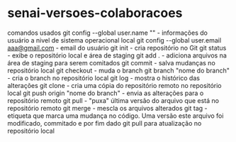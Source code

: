 # senai-versoes-colaboracoes
comandos usados
git config --global user.name "" - informações do usuário a nivel de sistema operacional local
git config --global user.email aaa@gmail.com - email do usuário
git init - cria repositório no Git
git status - exibe o repositório local e área de staging
git add . - adiciona arquivos na área de staging para serem comitados
git commit - salva mudanças no repositório local
git checkout - muda o branch
git branch "nome do branch" - cria o branch no repositório local
git log - mostra o histórico das alterações
git clone - cria uma cópia do repositório remoto no repositório local
git push origin "nome do branch" - envia as alterações para o repositório remoto
git pull - "puxa" última versão do arquivo que está no repositório remoto
git merge - mescla os arquivos alterados
git tag - etiqueta que marca uma mudança no código. Uma versão
este arquivo foi modificado, commitado e por fim dado git pull para atualização no repositório local

